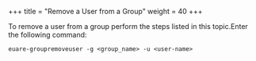 +++
title = "Remove a User from a Group"
weight = 40
+++

To remove a user from a group perform the steps listed in this topic.Enter the following command: 

    euare-groupremoveuser -g <group_name> -u <user-name> 

